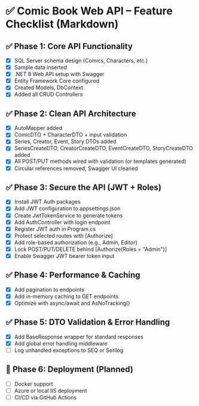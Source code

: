 # ✅ Comic Book Web API – Feature Checklist (Markdown)

## ✅ Phase 1: Core API Functionality
- [x] SQL Server schema design (Comics, Characters, etc.)
- [x] Sample data inserted
- [x] .NET 8 Web API setup with Swagger
- [x] Entity Framework Core configured
- [x] Created Models, DbContext
- [x] Added all CRUD Controllers

## ✅ Phase 2: Clean API Architecture
- [x] AutoMapper added
- [x] ComicDTO + CharacterDTO + input validation
- [x] Series, Creator, Event, Story DTOs added
- [x] SeriesCreateDTO, CreatorCreateDTO, EventCreateDTO, StoryCreateDTO added
- [x] All POST/PUT methods wired with validation (or templates generated)
- [x] Circular references removed, Swagger UI cleaned

## ✅ Phase 3: Secure the API (JWT + Roles)
- [x] Install JWT Auth packages
- [x] Add JWT configuration to appsettings.json
- [x] Create JwtTokenService to generate tokens
- [x] Add AuthController with login endpoint
- [x] Register JWT auth in Program.cs
- [x] Protect selected routes with [Authorize]
- [x] Add role-based authorization (e.g., Admin, Editor)
- [x] Lock POST/PUT/DELETE behind [Authorize(Roles = "Admin")]
- [x] Enable Swagger JWT bearer token input

## ✅ Phase 4: Performance & Caching
- [x] Add pagination to endpoints
- [x] Add in-memory caching to GET endpoints
- [x] Optimize with async/await and AsNoTracking()

## ✅ Phase 5: DTO Validation & Error Handling
- [x] Add BaseResponse<T> wrapper for standard responses
- [x] Add global error handling middleware
- [ ] Log unhandled exceptions to SEQ or Serilog

## 🚀 Phase 6: Deployment (Planned)
- [ ] Docker support
- [ ] Azure or local IIS deployment
- [ ] CI/CD via GitHub Actions